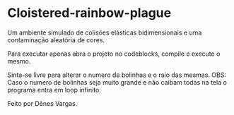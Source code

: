 # Cloistered-rainbow-plague
Um ambiente simulado de colisões elásticas bidimensionais e uma contaminação aleatória de cores.

Para executar apenas abra o projeto no codeblocks, compile e execute o mesmo.

Sinta-se livre para alterar o numero de bolinhas e o raio das mesmas.
OBS: Caso o numero de bolinhas seja muito grande e não caibam todas na tela o programa entra em loop infinito.


Feito por Dênes Vargas.
